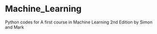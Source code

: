 # Machine_Learning
Python codes for A first course in Machine Learning 2nd Edition by Simon and Mark

